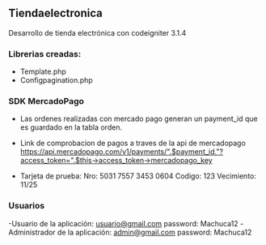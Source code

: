 ## Tiendaelectronica 

Desarrollo de tienda electrónica con codeigniter 3.1.4

### Librerias creadas:
- Template.php
- Configpagination.php

### SDK MercadoPago
- Las ordenes realizadas con mercado pago generan un payment_id que es guardado en la tabla orden. 
- Link de comprobacion de pagos a traves de la api de mercadopago
    https://api.mercadopago.com/v1/payments/".$payment_id."?access_token=".$this->access_token->mercadopago_key

- Tarjeta de prueba: Nro: 5031 7557 3453 0604 Codigo: 123 Vecimiento: 11/25

### Usuarios 

-Usuario de la aplicación: usuario@gmail.com password: Machuca12
-Administrador de la aplicación: admin@gmail.com password: Machuca12
